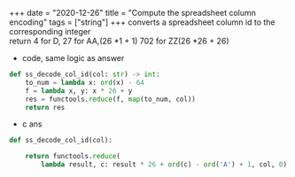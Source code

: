+++ 
date = "2020-12-26"
title = "Compute the spreadsheet column encoding"
tags = ["string"]
+++
converts a spreadsheet column id to the corresponding integer  
return 4 for D, 27 for AA,(26 *1 + 1) 702 for ZZ(26 *26 + 26)

- code, same logic as answer
```python
def ss_decode_col_id(col: str) -> int:
    to_num = lambda x: ord(x) - 64
    f = lambda x, y: x * 26 + y
    res = functools.reduce(f, map(to_num, col))
    return res
```
- c ans
```python
def ss_decode_col_id(col):

    return functools.reduce(
        lambda result, c: result * 26 + ord(c) - ord('A') + 1, col, 0)
```

